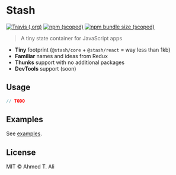 # Stash

[![Travis (.org)](https://img.shields.io/travis/z0al/stash.svg)](https://travis-ci.org/z0al/stash)
[![npm (scoped)](https://img.shields.io/npm/v/@stash/core.svg)](https://npm.im/@stash/core)
[![npm bundle size (scoped)](https://img.shields.io/bundlephobia/minzip/@stash/core.svg)](https://npm.im/@stash/core)

> A tiny state container for JavaScript apps

- **Tiny** footprint (`@stash/core` + `@stash/react` = way less than 1kb)
- **Familiar** names and ideas from Redux
- **Thunks** support with no additional packages
- **DevTools** support (soon)

## Usage

```javascript
// TODO
```

## Examples

See [examples](./examples).

## License

MIT © Ahmed T. Ali
